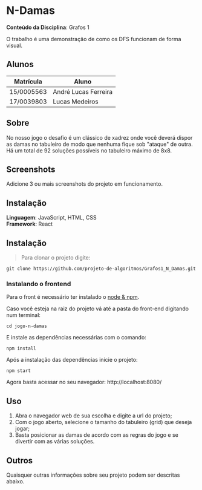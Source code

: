 # N-Damas

**Conteúdo da Disciplina**: Grafos 1<br>

O trabalho é uma demonstração de como os DFS funcionam de forma visual.

## Alunos
|Matrícula | Aluno |
| -- | -- |
| 15/0005563  |  André Lucas Ferreira |
| 17/0039803	  |  Lucas Medeiros |

## Sobre 

No nosso jogo o desafio é um clássico de xadrez onde você deverá dispor as damas no tabuleiro de modo que nenhuma fique sob "ataque" de outra. Há um total de 92 soluções possíveis no tabuleiro máximo de 8x8.

## Screenshots
Adicione 3 ou mais screenshots do projeto em funcionamento.

## Instalação 
**Linguagem**: JavaScript, HTML, CSS <br>
**Framework**: React <br>

## Instalação 

> Para clonar o projeto digite:

    git clone https://github.com/projeto-de-algoritmos/Grafos1_N_Damas.git


### Instalando o frontend

Para o front é necessário ter instalado o [node & npm](https://nodejs.org/en/).

Caso você esteja na raiz do projeto vá até a pasta do front-end digitando num terminal:

    cd jogo-n-damas

E instale as dependências necessárias com o comando:

    npm install

Após a instalação das dependências inicie o projeto:

    npm start
    
Agora basta acessar no seu navegador: http://localhost:8080/

## Uso 

1. Abra o navegador web de sua escolha e digite a url do projeto;<br>
2. Com o jogo aberto, selecione o tamanho do tabuleiro (grid) que deseja jogar;
3. Basta posicionar as damas de acordo com as regras do jogo e se divertir com as várias soluções. 

## Outros 
Quaisquer outras informações sobre seu projeto podem ser descritas abaixo.




